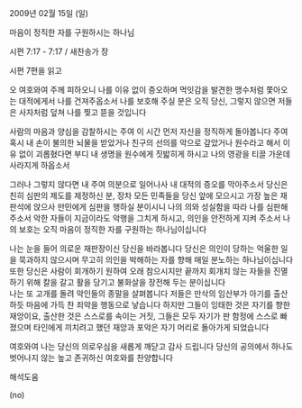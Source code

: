 2009년 02월 15일 (일)

마음이 정직한 자를 구원하시는 하나님



시편 7:17 - 7:17 / 새찬송가  장

시편 7편을 읽고

오 여호와여 주께 피하오니
나를 이유 없이 증오하며
먹잇감을 발견한 맹수처럼 쫓아오는 대적에게서 나를 건져주옵소서
나를 보호해 주실 분은 오직 당신, 
그렇지 않으면 저들은 사자처럼 덮쳐 나를 찢고 뜯을 것입니다

사람의 마음과 양심을 감찰하시는 주여 
이 시간 먼저 자신을 정직하게 돌아봅니다
주여 혹시 내 손이 불의한 뇌물을 받았거나
친구의 선의를 악으로 갚았거나 원수라고 해서 이유 없이 괴롭혔다면 
부디 내 생명을 원수에게 짓밟히게 하시고
나의 영광을 티끌 가운데 사라지게 하옵소서

그러나 그렇지 않다면 내 주여 
의분으로 일어나사 내 대적의 증오를 막아주소서
당신은 친히 심판의 제도를 제정하신 분, 장차 모든 민족들을 당신 앞에 모으시고 
가장 높은 재판석에 앉으사 만민에게 심판을 행하실 분이시니 
나의 의와 성실함을 따라 나를 심판해 주소서
악한 자들이 지금이라도 악행을 그치게 하시고, 의인을 안전하게 지켜 주소서
나의 보호는 오직 마음이 정직한 자를 구원하는 하나님이십니다

나는 눈을 들어 의로운 재판장이신 당신을 바라봅니다
당신은 의인이 당하는 억울한 일을 묵과하지 않으시며 
무고히 의인을 박해하는 자를 향해 매일 분노하는 하나님이십니다
또한 당신은 사람이 회개하기 원하여 오래 참으시지만
끝까지 회개치 않는 자들을 진멸하기 위해 
칼을 갈고 활을 당기고 불화살을 장전해 두는 분이십니다  
나는 또 고개를 돌려 악인들의 종말을 살펴봅니다
저들은 만삭의 임산부가 아기를 출산하듯 마음에 가득 찬 죄악을 행동으로 낳습니다
하지만 그들이 잉태한 것은 자기를 향한 재앙이요, 출산한 것은 스스로를 속이는 거짓, 
그들은 모두 자기가 판 함정에 스스로 빠졌으며 
타인에게 끼치려고 했던 재앙과 포악은 자기 머리로 돌아가게 되었습니다

여호와여 나는 당신의 의로우심을 새롭게 깨닫고 감사 드립니다 
당신의 공의에서 하나도 벗어나지 않는 높고 존귀하신 여호와를 찬양합니다

해석도움





(no)